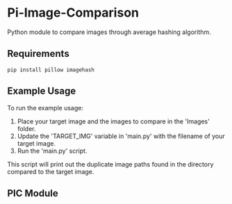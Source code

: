 # Pi-Image-Comparison
Python module to compare images through average hashing algorithm.

## Requirements
```
pip install pillow imagehash
```

## Example Usage
To run the example usage:

1. Place your target image and the images to compare in the 'Images' folder.
2. Update the 'TARGET_IMG' variable in 'main.py' with the filename of your target image.
3. Run the 'main.py' script.

This script will print out the duplicate image paths found in the directory compared to the target image.

## PIC Module

